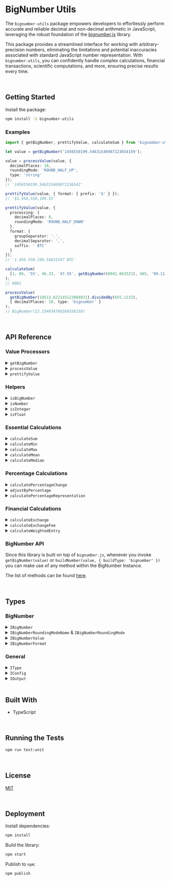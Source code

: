 # BigNumber Utils

The `bignumber-utils` package empowers developers to effortlessly perform accurate and reliable decimal and non-decimal arithmetic in JavaScript, leveraging the robust foundation of the [bignumber.js](https://github.com/MikeMcl/bignumber.js) library.

This package provides a streamlined interface for working with arbitrary-precision numbers, eliminating the limitations and potential inaccuracies associated with standard JavaScript number representation. With `bignumber-utils`, you can confidently handle complex calculations, financial transactions, scientific computations, and more, ensuring precise results every time.



</br>

## Getting Started

Install the package:
```bash
npm install -S bignumber-utils
```

### Examples

```typescript
import { getBigNumber, prettifyValue, calculateSum } from 'bignumber-utils';

let value = getBigNumber('1456550199.54631546987123654159');

value = processValue(value, { 
  decimalPlaces: 18, 
  roundingMode: 'ROUND_HALF_UP',
  type: 'string'
});
// '1456550199.546315469871236542'

prettifyValue(value, { format: { prefix: '$' } });
// '$1,456,550,199.55'

prettifyValue(value, { 
  processing: {
    decimalPlaces: 8,
    roundingMode: 'ROUND_HALF_DOWN'
  },
  format: { 
    groupSeparator: '.', 
    decimalSeparator: ',',
    suffix: ' BTC'
  } 
});
// '1.456.550.199,54631547 BTC'

calculateSum(
  [1, 86, '55', 46.33, '47.55', getBigNumber(8041.663321), 485, '99.11', getBigNumber(-800.654)]
);
// 8061

processValue(
  getBigNumber(14513.622145123884031).dividedBy(655.1232), 
  { decimalPlaces: 18, type: 'bignumber' }
);
// BigNumber(22.154034760368558158)
```





</br>

## API Reference

### Value Processors

<details>
  <summary><code>getBigNumber</code></summary>
  
  Instantiates `BigNumber` from a valid numeric value.
  ```typescript
  import { BigNumber } from 'bignumber.js';
  import { getBigNumber } from 'bignumber-utils';

  getBigNumber(355).dividedBy(113).toString();
  getBigNumber('355').dividedBy(113).toString();
  getBigNumber(BigNumber(355)).dividedBy(113).toString();
  // '3.14159292035398230088'
  ```
</details>

<details>
  <summary><code>processValue</code></summary>
  
  Processes and outputs a value to match the requirements specified in the configuration (if any).
  ```typescript
  import { processValue } from 'bignumber-utils';

  processValue(100.585) // 100.59
  processValue(110.55, { type: 'number' }) // 110.55
  processValue(110.55, { type: 'string', decimalPlaces: 1 }) // '110.6'
  processValue(110.55, { type: 'bignumber' }) // BigNumber(100.55)
  processValue(512.155, { roundingMode: 'ROUND_CEIL' }) // 513
  ```
</details>

<details>
  <summary><code>prettifyValue</code></summary>
  
  Generates the string representation of a value after being processed and formatted to match the requirements specified in the configuration (if any).
  ```typescript
  import { prettifyValue } from 'bignumber-utils';

  prettifyValue(
    15426525.846545124, 
    { 
      processing: { 
        decimalPlaces: 8 
      }, 
      format: { 
        prefix: 'BTC ' 
      } 
    }
  ); 
  // 'BTC 15,426,525.84654512'
  ```
</details>





### Helpers

<details>
  <summary><code>isBigNumber</code></summary>
  
  Verifies if the value is a `BigNumber` Instance.
  ```typescript
  import { isBigNumber, getBigNumber } from 'bignumber-utils';

  isBigNumber(getBigNumber(123)); // true
  isBigNumber(123); // false
  isBigNumber('123'); // false
  ```
</details>

<details>
  <summary><code>isNumber</code></summary>
  
  Verifies if the value is a `number` in any of the supported types (`IBigNumberValue`).
  ```typescript
  import { isNumber, getBigNumber } from 'bignumber-utils';

  isNumber(NaN); // false
  isNumber(getBigNumber(123)); // true
  isNumber(123); // true
  isNumber('123'); // true
  ```
</details>

<details>
  <summary><code>isInteger</code></summary>
  
  Verifies if the value is an `integer` in any of the supported types (`IBigNumberValue`).
  ```typescript
  import { isInteger, getBigNumber } from 'bignumber-utils';

  isInteger(getBigNumber(123)); // true
  isInteger(getBigNumber(123.551)); // false
  isInteger(54122); // true
  isInteger('241.44332'); // false
  ```
</details>

<details>
  <summary><code>isFloat</code></summary>
  
  Verifies if the value is a `float` in any of the supported types (`IBigNumberValue`).
  ```typescript
  import { isInteger, getBigNumber } from 'bignumber-utils';

  isFloat(getBigNumber(123)); // false
  isFloat(getBigNumber(123.551)); // true
  isFloat(54122); // false
  isFloat('241.44332'); // true
  ```
</details>





### Essential Calculations

<details>
  <summary><code>calculateSum</code></summary>
  
  Calculates the sum for an array of values. It returns 0 if the array is empty.
  ```typescript
  import { calculateSum, getBigNumber } from 'bignumber-utils';

  calculateSum([1, 86, '55', 46.33, '47.55', getBigNumber(8041.663321), 485, '99.11', getBigNumber(-800.654)]); 
  // 8061
  ```
</details>

<details>
  <summary><code>calculateMin</code></summary>
  
  Identifies the smallest value in an array. It returns 0 if the array is empty.
  ```typescript
  import { calculateMin, getBigNumber } from 'bignumber-utils';

  calculateMin([1, 86, '55', 46.33, '47.55', getBigNumber(8041.663321), 485, '99.11', getBigNumber(-800.654)]); 
  // -800.65
  ```
</details>

<details>
  <summary><code>calculateMax</code></summary>
  
  Identifies the largest value in an array. It returns 0 if the array is empty.
  ```typescript
  import { calculateMax, getBigNumber } from 'bignumber-utils';

  calculateMax([1, 86, '55', 46.33, '47.55', getBigNumber(8041.663321), 485, '99.11', getBigNumber(-800.654)]); 
  // 8041.66
  ```
</details>

<details>
  <summary><code>calculateMean</code></summary>
  
  Calculates the mean for an array of values. It returns 0 if the array is empty.
  ```typescript
  import { calculateMean, getBigNumber } from 'bignumber-utils';

  calculateMean([1, 86, '55', 46.33, '47.55', getBigNumber(8041.663321), 485, '99.11', getBigNumber(-800.654)]); 
  // 895.67
  ```
</details>

<details>
  <summary><code>calculateMedian</code></summary>
  
  Calculates the median for an array of values. It returns 0 if the array is empty.
  ```typescript
  import { calculateMedian, getBigNumber } from 'bignumber-utils';

  calculateMedian([1093.55, '711.41', getBigNumber(987.13), 342, '654.99', getBigNumber(84.32), '-55.99', 25132.33,]); 
  // 683.2
  ```
</details>






### Percentage Calculations

<details>
  <summary><code>calculatePercentageChange</code></summary>
  
  Calculates the percentage change experienced by a value. Note that if the value increased, the change will be positive. Otherwise, it will be negative. If there was no change, it returns 0. Moreover, the largest decrease supported by this library is -100%. If newValue is less than or equal to 0, -100 will be returned.
  ```typescript
  import { calculatePercentageChange } from 'bignumber-utils';

  calculatePercentageChange(100, 150); // 50
  calculatePercentageChange(1555.6544122, 554366.123124); // 35535.56
  calculatePercentageChange(745.655, 1225.446, { decimalPlaces: 4 }); // 64.3449
  calculatePercentageChange(
    '5412151.54561245487451',
    '78998154125.6632113',
    { decimalPlaces: 10, type: 'string' },
  ); 
  // '1459544.1629522691'
  ```
</details>

<details>
  <summary><code>adjustByPercentage</code></summary>
  
  Changes a value by a percentage. If the % is positive, it increases the value. Otherwise, it decreases it.
  ```typescript
  import { adjustByPercentage, getBigNumber } from 'bignumber-utils';

  adjustByPercentage(100, 50); // 150
  adjustByPercentage(100, -50); // 50
  adjustByPercentage(57700, 1); // 58277
  adjustByPercentage('12.536', getBigNumber(-0.00797703), { decimalPlaces: 3 }); // 12.535
  ```
</details>

<details>
  <summary><code>calculatePercentageRepresentation</code></summary>
  
  Changes a value by a percentage. If the % is positive, it increases the value. Otherwise, it decreases it.
  ```typescript
  import { calculatePercentageRepresentation } from 'bignumber-utils';

  calculatePercentageRepresentation(50, 100); // 50
  calculatePercentageRepresentation(100, 1000); // 10
  calculatePercentageRepresentation(50, 75, { decimalPlaces: 3 }) // 66.667
  ```
</details>






### Financial Calculations

<details>
  <summary><code>calculateExchange</code></summary>
  
  Calculates the asset amount that will be received once the exchange executes.
  - Example: calculateExchange(value = 100 USDT, rate = 65000 USDT/BTC) => 0.00154 BTC
  ```typescript
  import { calculateExchange } from 'bignumber-utils';

  calculateExchange(100, 65000, { decimalPlaces: 5 }); // 0.00154
  calculateExchange(158794.2755, 64813.99); // 2.45
  calculateExchange(0.08970286, 0.05409, { decimalPlaces: 4 }); // 1.6584
  ```
</details>

<details>
  <summary><code>calculateExchangeFee</code></summary>
  
  Calculates the fee amount that will be charged when executing a currency exchange based on a percentage.
  ```typescript
  import { calculateExchangeFee } from 'bignumber-utils';

  calculateExchangeFee(1000, 1); // 10
  calculateExchangeFee(25.2774561, 0.075, { decimalPlaces: 8 }); // 0.01895809
  ```
</details>

<details>
  <summary><code>calculateWeightedEntry</code></summary>
  
  Calculates the weighted average trade price when a position can have several entries at different prices for different amounts. If the array is empty, it returns 0. 
  
  Important: the trades' tuples must follow: `[price, amount]`.
  ```typescript
  import { calculateWeightedEntry } from 'bignumber-utils';

  calculateWeightedEntry([
    [15699.65, 0.13562],
    [15500.32, 0.24210],
    [16665.88, 0.16644],
    [19555.11, 0.2886],
    [24655.44, 0.16665],
    [22113.65, 0.2001],
    [28966.11, 0.13661],
    [33154.24, 0.1774],
    [36764.81, 0.266],
    [32145.46, 0.18546],
  ]);
  // 24637.82
  ```
</details>


### BigNumber API

Since this library is built on top of `bignumber.js`, whenever you invoke `getBigNumber(value)` or `buildNumber(value, { buildType: 'bignumber' })` you can make use of any method within the BigNumber Instance. 

The list of methods can be found [here](https://mikemcl.github.io/bignumber.js/).





<br/>

## Types

### BigNumber

<details>
  <summary><code>IBigNumber</code></summary>
  
  The instance of a BigNumber. It can be generated via the constructor `new BigNumber(value)` or by simply invoking it as a function `BigNumber(value)`. When using this library, it can be generated via the `getBigNumber(value)` function.
  ```typescript
  import { BigNumber } from 'bignumber.js';

  type IBigNumber = BigNumber;
  ```
</details>

<details>
  <summary><code>IBigNumberRoundingModeName</code> & <code>IBigNumberRoundingMode</code></summary>
  
  The type of rounding that will be used when processing a value. The supported modes are:
  - **ROUND_UP(0):** rounds away from zero
  - **ROUND_DOWN(1):** rounds towards zero
  - **ROUND_CEIL(2):** rounds towards Infinity
  - **ROUND_FLOOR(3):** rounds towards -Infinity
  - **ROUND_HALF_UP(4)*:** rounds towards nearest neighbour. If equidistant, rounds away from zero (Default)
  - **ROUND_HALF_DOWN(5):** rounds towards nearest neighbour. If equidistant, rounds towards zero
  - **ROUND_HALF_EVEN(6):** rounds towards nearest neighbour. If equidistant, rounds towards even neighbour
  - **ROUND_HALF_CEIL(7):** rounds towards nearest neighbour. If equidistant, rounds towards Infinity
  - **ROUND_HALF_FLOOR(8):** rounds towards nearest neighbour. If equidistant, rounds towards -Infinity
  ```typescript
  type IBigNumberRoundingModeName = 'ROUND_UP' | 'ROUND_DOWN' | 'ROUND_CEIL' | 'ROUND_FLOOR' | 'ROUND_HALF_UP' | 'ROUND_HALF_DOWN' | 'ROUND_HALF_EVEN' | 'ROUND_HALF_CEIL' | 'ROUND_HALF_FLOOR';

  type IBigNumberRoundingMode = 0 | 1 | 2 | 3 | 4 | 5 | 6 | 7 | 8;
  ```

  <br/>

  More information:
  - https://mikemcl.github.io/bignumber.js/#rounding-mode
  - https://mikemcl.github.io/bignumber.js/#constructor-properties
</details>

<details>
  <summary><code>IBigNumberValue</code></summary>
  
  The types that can be used to instantiate BigNumber. Moreover, any of these types can be obtained when processing a value by setting it in the configuration object (`type` prop).
  ```typescript
  type IBigNumberValue = string | number | BigNumber;
  ```
</details>

<details>
  <summary><code>IBigNumberFormat</code></summary>
  
  The configuration object that is applied to the toFormat method which is used to prettify values.
  Available settings are:
  - **prefix:** string to prepend. Default: `''`
  - **decimalSeparator:** decimal separator. Default: `'.'`
  - **groupSeparator:** grouping separator of the integer part. Default: `','`
  - **groupSize:** primary grouping size of the integer part. Default: `3`
  - **secondaryGroupSize:** secondary grouping size of the integer part. Default: `0`
  - **fractionGroupSeparator:** grouping separator of the fraction part. Default: `' '`
  - **fractionGroupSize:** grouping size of the fraction part. Default: `0`
  - **suffix:** string to append
  ```typescript
  type IBigNumberFormat = {
    prefix?: string;
    decimalSeparator?: string;
    groupSeparator?: string;
    groupSize?: number;
    secondaryGroupSize?: number;
    fractionGroupSeparator?: string;
    fractionGroupSize?: number;
    suffix?: string;
  };
  ```

  <br/>

  More information:
  - https://mikemcl.github.io/bignumber.js/#toFor
</details>


### General

<details>
  <summary><code>IType</code></summary>
  
  When a value is processed, it can output an IBigNumberValue type in order to meet the project's requirements and overcome JavaScript's numeric limitations.
  ```typescript
  type IType = 'string' | 'number' | 'bignumber';
  ```
</details>

<details>
  <summary><code>IConfig</code></summary>
  
  The configuration that will be used to process a value.
  ```typescript
  type IConfig = {
    // the maximum number of decimals that will be present in the output
    decimalPlaces: number; // Default: 2

    // determines how the value will be rounded (in case it has decimals)
    roundingMode: IBigNumberRoundingModeName; // Default: 'ROUND_HALF_UP'

    // the output's type
    type: IType; // Default: 'number'
  };
  ```
</details>

<details>
  <summary><code>IOutput<T></code></summary>
  
  A generic type that sets the return type for the function that processes value based on the provided configuration (type prop).
  ```typescript
  type IOutput<T> =
    T extends { type: 'string' } ? string
      : T extends { type: 'number' } ? number
        : T extends { type: 'bignumber' } ? IBigNumber
          : number;
  ```
</details>




<br/>

## Built With

- TypeScript




<br/>

## Running the Tests

```bash
npm run test:unit
```





<br/>

## License

[MIT](https://choosealicense.com/licenses/mit/)





<br/>

## Deployment

Install dependencies:
```bash
npm install
```


Build the library:
```bash
npm start
```


Publish to `npm`:
```bash
npm publish
```
